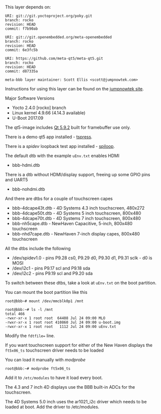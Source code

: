 This layer depends on:

    URI: git://git.yoctoproject.org/poky.git
    branch: rocko
    revision: HEAD
    commit: f7b90ab

    URI: git://git.openembedded.org/meta-openembedded
    branch: rocko
    revision: HEAD
    commit: 6e3fc5b

    URI: https://github.com/meta-qt5/meta-qt5.git
    branch: rocko
    revision: HEAD
    commit: d87335a

    meta-bbb layer maintainer: Scott Ellis <scott@jumpnowtek.com>


Instructions for using this layer can be found on the [jumpnowtek site][jumpnowtek-bbb].

Major Software Versions

* Yocto 2.4.0 [rocko] branch
* Linux kernel 4.9.66 (4.14.3 available)
* U-Boot 2017.09

The qt5-image includes [Qt 5.9.2][qt] built for framebuffer use only.

There is a demo qt5 app installed - [tspress][tspress].

There is a *spidev* loopback test app installed - [spiloop][spiloop].

The default dtb with the example `uEnv.txt` enables HDMI

* bbb-hdmi.dtb

There is a dtb without HDMI/display support, freeing up some GPIO pins and UART5

* bbb-nohdmi.dtb

And there are dtbs for a couple of touchscreen capes

* bbb-4dcape43t.dtb - 4D Systems 4.3 inch touchscreen, 480x272 
* bbb-4dcape50t.dtb - 4D Systems 5 inch touchscreen, 800x480
* bbb-4dcape70t.dtb - 4D Systems 7 inch touchscreen, 800x480 
* bbb-nh5cape.dtb - NewHaven Capacitive, 5-inch, 800x480 touchscreen 
* bbb-nhd7cape.dtb - NewHaven 7-inch display capes, 800x480 touchscreen

All the dtbs include the following

* /dev/spidev1.0 - pins P9.28 cs0, P9.29 d0, P9.30 d1, P9.31 sclk - d0 is MOSI
* /dev/i2c1 - pins P9.17 scl and P9.18 sda
* /dev/i2c2 - pins P9.19 scl and P9.20 sda


To switch between these dtbs, take a look at `uEnv.txt` on the boot partition.

You can mount the boot partition like this

    root@bbb~# mount /dev/mmcblk0p1 /mnt

    root@bbb:~# ls -l /mnt
    total 466
    -rwxr-xr-x 1 root root  64408 Jul 24 09:00 MLO
    -rwxr-xr-x 1 root root 410860 Jul 24 09:00 u-boot.img
    -rwxr-xr-x 1 root root   1112 Jul 24 09:00 uEnv.txt

Modify the `fdtfile=` line.

If you want touchscreen support for either of the New Haven displays
the `ft5x06_ts` touchscreen driver needs to be loaded

You can load it manually with *modprobe*

    root@bbb:~# modprobe ft5x06_ts

Add it to `/etc/modules` to have it load every boot.

The 4.3 and 7 inch 4D displays use the BBB built-in ADCs for the touchscreen.

The 4D Systems 5.0 inch uses the ar1021_i2c driver which needs to be
loaded at boot. Add the driver to /etc/modules.


[jumpnowtek-bbb]: http://www.jumpnowtek.com/yocto/BeagleBone-Systems-with-Yocto.html
[qt]: http://www.qt.io/
[tspress]: https://github.com/scottellis/tspress
[spiloop]: https://github.com/scottellis/spiloop


